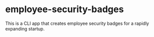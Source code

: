 # employee-security-badges
This is a CLI app that creates employee security badges for a rapidly expanding startup.
